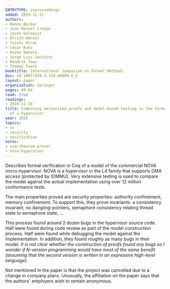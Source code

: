 ```yaml
---
ENTRYTYPE: inproceedings
added: 2019-11-21
authors:
- Hanno Becker
- Juan Manuel Crespo
- Jacek Galowicz
- Ulrich Hensel
- Yoichi Hirai
- César Kunz
- Keiko Nakata
- Jorge Luis Sacchini
- Hendrik Tews
- Thomas Tuerk
booktitle: International Symposium on Formal Methods
doi: 10.1007/978-3-319-48989-6_5
layout: paper
organization: Springer
pages: 69-84
read: true
readings:
- 2019-11-19
title: Combining mechanized proofs and model-based testing in the formal analysis
  of a hypervisor
year: 2016
topics:
- os
- security
- verification
notes:
- coq-theorem-prover
- nova-hypervisor
---
```


Describes formal verification in Coq of a model of the commercial NOVA micro-hypervisor.
NOVA is a hypervisor in the L4 family that supports DMA access (protected
by IOMMU).
Very extensive testing is used to compare the model against the actual
implementation using over 12 million conformance tests.

The main properties proved are security properties: authority confinement, memory confinement.
To support this, they prove invariants:
a consistency invariant,
no dangling-pointers, 
semaphore consistency relating thread state to semaphore state,
...

This process found around 2 dozen bugs in the hypervisor source code.
Half were found during code review as part of the model construction process.
Half were found while debugging the model against the implementation.
In addition, they found roughly as many bugs in their model.
_It is not clear whether the construction of proofs found any bugs so I wonder
if N-version programming would have most of the same benefit (assuming that
the second version is written in an expressive high-level language)._

Not mentioned in the paper is that the project was cancelled due to a change in company plans.
Unusually, the affiliation on the paper says that the authors' employers wish to remain anonymous.
